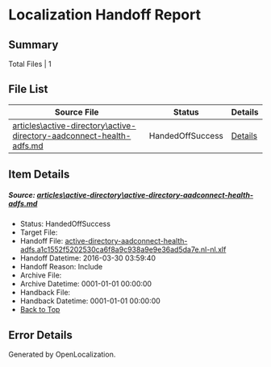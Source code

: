 # <a name='report-top'></a> Localization Handoff Report

## Summary
 Total Files | 1

## File List
 Source File | Status | Details 
 ----------- | ------ | ------- 
 [articles\active-directory\active-directory-aadconnect-health-adfs.md](https://github.com/OpenLocalizationOrg/hyperV/blob/ac3d9de1a87b664ce513a97036d508fabdb75d0f/articles/active-directory/active-directory-aadconnect-health-adfs.md) | HandedOffSuccess | [Details](#e9503795ad42cf3a631af363a255564c6f36549711)

## Item Details
##### <a name='e9503795ad42cf3a631af363a255564c6f36549711'></a> Source: [articles\active-directory\active-directory-aadconnect-health-adfs.md](https://github.com/OpenLocalizationOrg/hyperV/blob/ac3d9de1a87b664ce513a97036d508fabdb75d0f/articles/active-directory/active-directory-aadconnect-health-adfs.md)
* Status: HandedOffSuccess
* Target File: 
* Handoff File: [active-directory-aadconnect-health-adfs.a1c1552f5202530ca6f8a9c938a9e9e36ad5da7e.nl-nl.xlf](https://github.com/OpenLocalizationOrg/olhandoff/blob/6662d825595933517c25f297a9e1c118a0ced0b4/ol-handoff/OpenLocalizationOrg/hyperV.nl-nl/master/acomdc_nonhi/active-directory-aadconnect-health-adfs.a1c1552f5202530ca6f8a9c938a9e9e36ad5da7e.nl-nl.xlf)
* Handoff Datetime: 2016-03-30 03:59:40
* Handoff Reason: Include
* Archive File: 
* Archive Datetime: 0001-01-01 00:00:00
* Handback File: 
* Handback Datetime: 0001-01-01 00:00:00
* [Back to Top](#report-top)


## Error Details

Generated by OpenLocalization.
